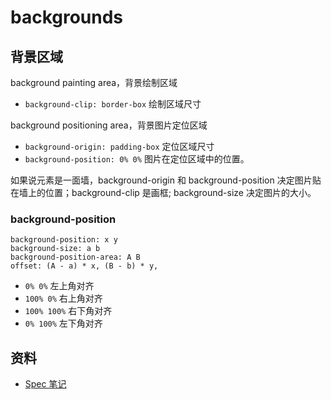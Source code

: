 # backgrounds


## 背景区域

background painting area，背景绘制区域

- `background-clip: border-box` 绘制区域尺寸

background positioning area，背景图片定位区域

- `background-origin: padding-box` 定位区域尺寸
- `background-position: 0% 0%` 图片在定位区域中的位置。

如果说元素是一面墙，background-origin 和 background-position 决定图片贴在墙上的位置；background-clip 是画框; background-size 决定图片的大小。

### background-position

```
background-position: x y
background-size: a b
background-position-area: A B
offset: (A - a) * x, (B - b) * y,
```

- `0% 0%` 左上角对齐
- `100% 0%` 右上角对齐
- `100% 100%` 右下角对齐
- `0% 100%` 左下角对齐

## 资料

- [Spec 笔记](https://ynotes.github.io/css-backgrounds/)
